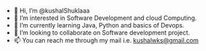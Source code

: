 - 👋 Hi, I’m @kushalShuklaaa
- 👀 I’m interested in Software Development and cloud Computing.
- 🌱 I’m currently learning Java, Python and basics of Devops. 
- 💞️ I’m looking to collaborate on Software development project.
- 📫 You can reach me through my mail i.e. kushalwks@gmail.com
